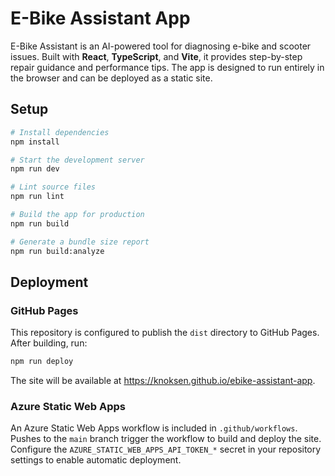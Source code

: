 # E-Bike Assistant App

E-Bike Assistant is an AI-powered tool for diagnosing e-bike and scooter issues. Built with **React**, **TypeScript**, and **Vite**, it provides step-by-step repair guidance and performance tips. The app is designed to run entirely in the browser and can be deployed as a static site.

## Setup

```bash
# Install dependencies
npm install

# Start the development server
npm run dev

# Lint source files
npm run lint

# Build the app for production
npm run build

# Generate a bundle size report
npm run build:analyze
```

## Deployment

### GitHub Pages

This repository is configured to publish the `dist` directory to GitHub Pages. After building, run:

```bash
npm run deploy
```

The site will be available at <https://knoksen.github.io/ebike-assistant-app>.

### Azure Static Web Apps

An Azure Static Web Apps workflow is included in `.github/workflows`. Pushes to the `main` branch trigger the workflow to build and deploy the site. Configure the `AZURE_STATIC_WEB_APPS_API_TOKEN_*` secret in your repository settings to enable automatic deployment.

